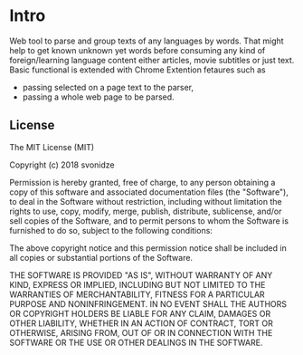 # Intro

Web tool to parse and group texts of any languages by words. That might help to get known unknown yet words before consuming any kind of foreign/learning language content either articles, movie subtitles or just text.
Basic functional is extended with Chrome Extention fetaures such as
- passing selected on a page text to the parser,
- passing a whole web page to be parsed.


## License

The MIT License (MIT)

Copyright (c) 2018 svonidze

Permission is hereby granted, free of charge, to any person obtaining a copy of this software and associated documentation files (the "Software"), to deal in the Software without restriction, including without limitation the rights to use, copy, modify, merge, publish, distribute, sublicense, and/or sell copies of the Software, and to permit persons to whom the Software is furnished to do so, subject to the following conditions:

The above copyright notice and this permission notice shall be included in all copies or substantial portions of the Software.

THE SOFTWARE IS PROVIDED "AS IS", WITHOUT WARRANTY OF ANY KIND, EXPRESS OR IMPLIED, INCLUDING BUT NOT LIMITED TO THE WARRANTIES OF MERCHANTABILITY, FITNESS FOR A PARTICULAR PURPOSE AND NONINFRINGEMENT. IN NO EVENT SHALL THE AUTHORS OR COPYRIGHT HOLDERS BE LIABLE FOR ANY CLAIM, DAMAGES OR OTHER LIABILITY, WHETHER IN AN ACTION OF CONTRACT, TORT OR OTHERWISE, ARISING FROM, OUT OF OR IN CONNECTION WITH THE SOFTWARE OR THE USE OR OTHER DEALINGS IN THE SOFTWARE.
